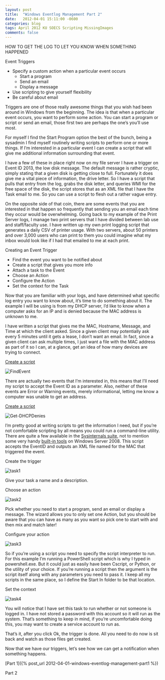 ```yaml
---
layout: post
title:  "Windows Eventlog Management Part 2"
date:   2012-04-01 15:11:00 -0600
categories: blog
tags: April 2012 KU SOECS Scripting MissingImages
comments: false
---
```

HOW TO GET THE LOG TO LET YOU KNOW WHEN SOMETHING HAPPENED

Event Triggers

* Specify a custom action when a particular event occurs
  * Start a program
  * Send an email
  * Display a message
* Use scripting to give yourself flexibility
* Be careful about email

Triggers are one of those really awesome things that you wish had been around in Windows from the beginning. The idea is that when a particular event occurs, you want to perform some action. You can start a program or script or send an email, those first two are perhaps the one’s you’ll use most.

For myself I find the Start Program option the best of the bunch, being a sysadmin I find myself routinely writing scripts to perform one or more things. If I’m interested in a particular event I can create a script that will give me additional information surrounding that event.

I have a few of these in place right now on my file server I have a trigger on Event ID 2013, the low disk message. The default message is rather cryptic, simply stating that a given disk is getting close to full. Fortunately it does give me a vital piece of information, the drive letter. So I have a script that pulls that entry from the log, grabs the disk letter, and queries WMI for the free space of the disk, the script stores that as an XML file that I have the Task email to me. So you can use a script to flesh out a rather vague entry.

On the opposite side of that coin, there are some events that you are interested in that happen so frequently that sending you an email each time they occur would be overwhelming. Going back to my example of the Print Server logs, I manage two print servers that I have divided between lab use and staff/faculty use. I have written up my own print logging script that generates a daily CSV of printer usage. With two servers, about 50 printers and over 3,000 users who can print to them you could imagine what my inbox would look like if I had that emailed to me at each print.

Creating an Event Trigger

* Find the event you want to be notified about
* Create a script that gives you more info
* Attach a task to the Event
* Choose an Action
* Configure the Action
* Set the context for the Task

Now that you are familiar with your logs, and have determined what specific log entry you want to know about, it’s time to do something about it. The example I will be using is from my DHCP server, I’d like to know when a computer asks for an IP and is denied because the MAC address is unknown to me.

I have written a script that gives me the MAC, Hostname, Message, and Time at which the client asked. Since a given client may potentially ask every 5 minutes until it gets a lease, I don’t want an email. In fact, since a given client can ask multiple times, I just want a file with the MAC address as part of it so I can, at a glance, get an idea of how many devices are trying to connect.

[Create a script]()

![FindEvent]()

There are actually two events that I’m interested in, this means that I’ll need my script to accept the Event ID as a parameter. Also, neither of these events are Error or Warning events, merely informational, letting me know a computer was unable to get an address.

[Create a script](https://github.com/jeffpatton1971/mod-posh/blob/master/powershell/production/Get-DHCPDenies.ps1)

![Get-DHCPDenies]()

I’m pretty good at writing scripts to get the information I need, but if you’re not comfortable scripting by all means you could run a command-line utility. There are quite a few available in the [Sysinternals suite](http://technet.microsoft.com/en-us/sysinternals/bb545021), not to mention some very handy [built-in tools](http://technet.microsoft.com/en-us/library/dd560674(v=WS.10).aspx) on Windows Server 2008. This script accepts the EventID and outputs an XML file named for the MAC that triggered the event.

Create the trigger

![task1]()

Give your task a name and a description.

Choose an action

![task2]()

Pick whether you need to start a program, send an email or display a message. The wizard allows you to only set one Action, but you should be aware that you can have as many as you want so pick one to start with and then mix and match later!

Configure your action

![task3]()

So if you’re using a script you need to specify the script interpreter to run. For this example I’m running a PowerShell script which is why I typed in powershell.exe. But it could just as easily have been Cscript, or Python, or the utility of your choice. If you’re running a script then the argument is the script itself along with any parameters you need to pass it. I keep all my scripts in the same place, so I define the Start In folder to be that location.

Set the context

![task4]()

You will notice that I have set this task to run whether or not someone is logged in. I have not stored a password with this account so it will run as the system. That’s something to keep in mind, if you’re uncomfortable doing this, you may want to create a service account to run as.

That’s it, after you click Ok, the trigger is done. All you need to do now is sit back and watch as those files get created.

Now that we have our triggers, let’s see how we can get a notification when something happens.

[Part 1]({% post_url 2012-04-01-windows-eventlog-management-part1 %})

Part 2
